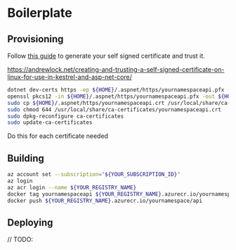 # Boilerplate

## Provisioning

Follow [this guide](https://docs.microsoft.com/en-us/aspnet/core/security/docker-https?view=aspnetcore-3.1) to generate your self signed certificate and trust it.

https://andrewlock.net/creating-and-trusting-a-self-signed-certificate-on-linux-for-use-in-kestrel-and-asp-net-core/

```bash
dotnet dev-certs https -ep ${HOME}/.aspnet/https/yournamespaceapi.pfx -p YOUR_PASSWORD
openssl pkcs12 -in ${HOME}/.aspnet/https/yournamespaceapi.pfx -out ${HOME}/.aspnet/https/yournamespaceapi.crt
sudo cp ${HOME}/.aspnet/https/yournamespaceapi.crt /usr/local/share/ca-certificates/
sudo chmod 644 /usr/local/share/ca-certificates/yournamespaceapi.crt
sudo dpkg-reconfigure ca-certificates
sudo update-ca-certificates
```

Do this for each certificate needed

## Building

```bash
az account set --subscription="${YOUR_SUBSCRIPTION_ID}"
az login
az acr login --name ${YOUR_REGISTRY_NAME}
docker tag yournamespaceapi ${YOUR_REGISTRY_NAME}.azurecr.io/yournamespaceapi/api
docker push ${YOUR_REGISTRY_NAME}.azurecr.io/yournamespace/api
```

## Deploying

// TODO:
